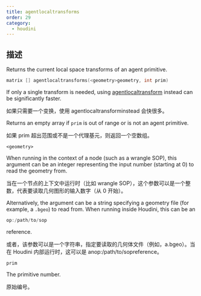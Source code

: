 ```yaml
---
title: agentlocaltransforms
order: 29
category:
  - houdini
---
```

    
## 描述

Returns the current local space transforms of an agent primitive.

```c
matrix [] agentlocaltransforms(<geometry>geometry, int prim)
```

If only a single transform is needed, using
[agentlocaltransform](agentlocaltransform.html "Returns the current local
space transform of an agent primitive‘sbone.") instead can be significantly
faster.

如果只需要一个变换，使用 agentlocaltransforminstead 会快很多。

Returns an empty array if `prim` is out of range or is not an agent primitive.

如果 prim 超出范围或不是一个代理基元，则返回一个空数组。

`<geometry>`

When running in the context of a node (such as a wrangle SOP), this argument
can be an integer representing the input number (starting at 0) to read the
geometry from.

当在一个节点的上下文中运行时（比如 wrangle SOP），这个参数可以是一个整数，代表要读取几何图形的输入数字（从 0 开始）。

Alternatively, the argument can be a string specifying a geometry file (for
example, a `.bgeo`) to read from. When running inside Houdini, this can be an

```c
op:/path/to/sop
```

reference.

或者，该参数可以是一个字符串，指定要读取的几何体文件（例如，a.bgeo）。当在 Houdini 内部运行时，这可以是 anop:/path/to/sopreference。

`prim`

The primitive number.

原始编号。
